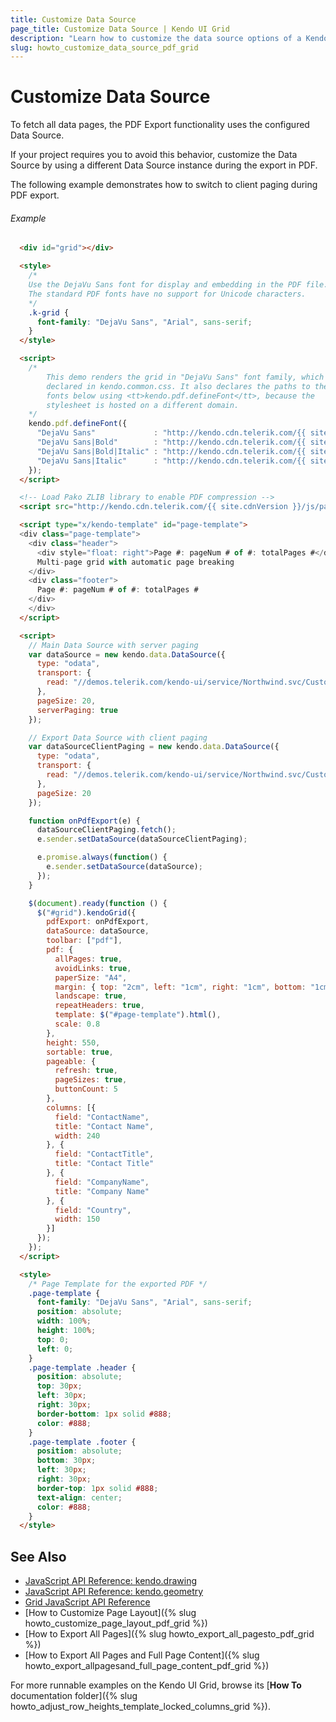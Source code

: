 ```yaml
---
title: Customize Data Source
page_title: Customize Data Source | Kendo UI Grid
description: "Learn how to customize the data source options of a Kendo UI Grid for PDF export."
slug: howto_customize_data_source_pdf_grid
---
```


# Customize Data Source

To fetch all data pages, the PDF Export functionality uses the configured Data Source.

If your project requires you to avoid this behavior, customize the Data Source by using a different Data Source instance during the export in PDF.

The following example demonstrates how to switch to client paging during PDF export.

###### Example

```html
  <div id="grid"></div>

  <style>
    /*
    Use the DejaVu Sans font for display and embedding in the PDF file.
    The standard PDF fonts have no support for Unicode characters.
    */
    .k-grid {
      font-family: "DejaVu Sans", "Arial", sans-serif;
    }
  </style>

  <script>
    /*
        This demo renders the grid in "DejaVu Sans" font family, which is
        declared in kendo.common.css. It also declares the paths to the
        fonts below using <tt>kendo.pdf.defineFont</tt>, because the
        stylesheet is hosted on a different domain.
    */
    kendo.pdf.defineFont({
      "DejaVu Sans"             : "http://kendo.cdn.telerik.com/{{ site.cdnVersion }}/styles/fonts/DejaVu/DejaVuSans.ttf",
      "DejaVu Sans|Bold"        : "http://kendo.cdn.telerik.com/{{ site.cdnVersion }}/styles/fonts/DejaVu/DejaVuSans-Bold.ttf",
      "DejaVu Sans|Bold|Italic" : "http://kendo.cdn.telerik.com/{{ site.cdnVersion }}/styles/fonts/DejaVu/DejaVuSans-Oblique.ttf",
      "DejaVu Sans|Italic"      : "http://kendo.cdn.telerik.com/{{ site.cdnVersion }}/styles/fonts/DejaVu/DejaVuSans-Oblique.ttf"
    });
  </script>

  <!-- Load Pako ZLIB library to enable PDF compression -->
  <script src="http://kendo.cdn.telerik.com/{{ site.cdnVersion }}/js/pako_deflate.min.js"></script>

  <script type="x/kendo-template" id="page-template">
  <div class="page-template">
    <div class="header">
      <div style="float: right">Page #: pageNum # of #: totalPages #</div>
      Multi-page grid with automatic page breaking
    </div>
    <div class="footer">
      Page #: pageNum # of #: totalPages #
    </div>
    </div>
  </script>

  <script>
    // Main Data Source with server paging
    var dataSource = new kendo.data.DataSource({
      type: "odata",
      transport: {
        read: "//demos.telerik.com/kendo-ui/service/Northwind.svc/Customers"
      },
      pageSize: 20,
      serverPaging: true
    });

    // Export Data Source with client paging
    var dataSourceClientPaging = new kendo.data.DataSource({
      type: "odata",
      transport: {
        read: "//demos.telerik.com/kendo-ui/service/Northwind.svc/Customers"
      },
      pageSize: 20
    });

    function onPdfExport(e) {
      dataSourceClientPaging.fetch();
      e.sender.setDataSource(dataSourceClientPaging);

      e.promise.always(function() {
        e.sender.setDataSource(dataSource);
      });
    }

    $(document).ready(function () {
      $("#grid").kendoGrid({
        pdfExport: onPdfExport,
        dataSource: dataSource,
        toolbar: ["pdf"],
        pdf: {
          allPages: true,
          avoidLinks: true,
          paperSize: "A4",
          margin: { top: "2cm", left: "1cm", right: "1cm", bottom: "1cm" },
          landscape: true,
          repeatHeaders: true,
          template: $("#page-template").html(),
          scale: 0.8
        },
        height: 550,
        sortable: true,
        pageable: {
          refresh: true,
          pageSizes: true,
          buttonCount: 5
        },
        columns: [{
          field: "ContactName",
          title: "Contact Name",
          width: 240
        }, {
          field: "ContactTitle",
          title: "Contact Title"
        }, {
          field: "CompanyName",
          title: "Company Name"
        }, {
          field: "Country",
          width: 150
        }]
      });
    });
  </script>

  <style>
    /* Page Template for the exported PDF */
    .page-template {
      font-family: "DejaVu Sans", "Arial", sans-serif;
      position: absolute;
      width: 100%;
      height: 100%;
      top: 0;
      left: 0;
    }
    .page-template .header {
      position: absolute;
      top: 30px;
      left: 30px;
      right: 30px;
      border-bottom: 1px solid #888;
      color: #888;
    }
    .page-template .footer {
      position: absolute;
      bottom: 30px;
      left: 30px;
      right: 30px;
      border-top: 1px solid #888;
      text-align: center;
      color: #888;
    }
  </style>

```

## See Also

* [JavaScript API Reference: kendo.drawing](/api/javascript/drawing)
* [JavaScript API Reference: kendo.geometry](/api/javascript/geometry)
* [Grid JavaScript API Reference](/api/javascript/ui/grid)
* [How to Customize Page Layout]({% slug howto_customize_page_layout_pdf_grid %})
* [How to Export All Pages]({% slug howto_export_all_pagesto_pdf_grid %})
* [How to Export All Pages and Full Page Content]({% slug howto_export_allpagesand_full_page_content_pdf_grid %})

For more runnable examples on the Kendo UI Grid, browse its [**How To** documentation folder]({% slug howto_adjust_row_heights_template_locked_columns_grid %}).
